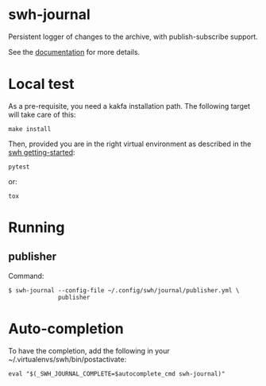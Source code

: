 swh-journal
===========

Persistent logger of changes to the archive, with publish-subscribe support.

See the
[documentation](https://docs.softwareheritage.org/devel/swh-journal/index.html#software-heritage-journal)
for more details.

# Local test

As a pre-requisite, you need a kakfa installation path.
The following target will take care of this:

```
make install
```

Then, provided you are in the right virtual environment as described
in the [swh getting-started](https://docs.softwareheritage.org/devel/developer-setup.html#developer-setup):

```
pytest
```

or:

```
tox
```


# Running

## publisher

Command:
```
$ swh-journal --config-file ~/.config/swh/journal/publisher.yml \
              publisher
```

# Auto-completion

To have the completion, add the following in your
~/.virtualenvs/swh/bin/postactivate:

```
eval "$(_SWH_JOURNAL_COMPLETE=$autocomplete_cmd swh-journal)"
```
